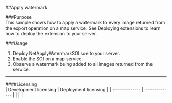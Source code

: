 ##Apply watermark

###Purpose  
This sample shows how to apply a watermark to every image returned from the export operation on a map service. See Deploying extensions to learn how to deploy the extension to your server.  


###Usage
1. Deploy NetApplyWatermarkSOI.soe to your server.  
1. Enable the SOI on a map service.  
1. Observe a watermark being added to all images returned from the service.  









---------------------------------

####Licensing  
| Development licensing | Deployment licensing | 
| :------------- | :------------- | 
|  |  |  


